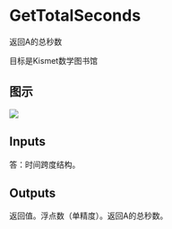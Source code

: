 # GetTotalSeconds

返回A的总秒数

目标是Kismet数学图书馆

## 图示

![]($-20221218-19551928.png)

## Inputs

答：时间跨度结构。  

## Outputs

返回值。浮点数（单精度）。返回A的总秒数。
